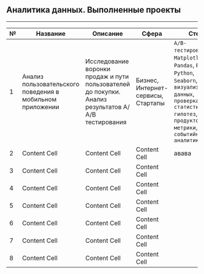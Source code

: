 


## Аналитика данных. Выполненные проекты
___

| №  | Название | Описание | Сфера | Стек 
| ------------- | ------------- | ------------- | ------------- | ------------- 
| 1  | Анализ пользовательского поведения в мобильном приложении  | Исследование воронки продаж и пути пользователей до покупки. Анализ результатов А/А/В тестирования  | Бизнес, Интернет-сервисы, Стартапы  | `A/B-тестирование`, `Matplotlib` , `Pandas`, `Plotly`, `Python`, `Seaborn`, `визуализация данных`, `проверка статистических гипотез`, `продуктовые метрики`, `событийная аналитика` 
| 2  | Content Cell  | Content Cell  | Content Cell  | авава
| 3  | Content Cell  | Content Cell  | Content Cell  |
| 4  | Content Cell  | Content Cell  | Content Cell  |
| 5  | Content Cell  | Content Cell  | Content Cell  |
| 6  | Content Cell  | Content Cell  | Content Cell  |
| 7  | Content Cell  | Content Cell  | Content Cell  |
| 8  | Content Cell  | Content Cell  | Content Cell  |
